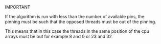 IMPORTANT

If the algorithm is run with less than the number of available pins, the pinning must be such that the opposed threads must be out of the pinning.

This means that in this case the threads in the same position of the cpu arrays must be out for example 8 and 0 or 23 and 32
